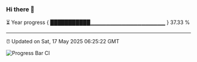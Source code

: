 ### Hi there 👋

⏳ Year progress { ███████████▁▁▁▁▁▁▁▁▁▁▁▁▁▁▁▁▁▁▁ } 37.33 %

---

⏰ Updated on Sat, 17 May 2025 06:25:22 GMT

![Progress Bar CI](https://github.com/liununu/liununu/workflows/Progress%20Bar%20CI/badge.svg)
